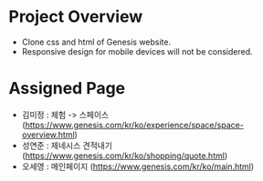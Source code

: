 # Project Overview
- Clone css and html of Genesis website.
- Responsive design for mobile devices will not be considered.

# Assigned Page
- 김미정 : 체험 -> 스페이스 (https://www.genesis.com/kr/ko/experience/space/space-overview.html)
- 성연준 : 제네시스 견적내기 (https://www.genesis.com/kr/ko/shopping/quote.html)
- 오세영 : 메인페이지 (https://www.genesis.com/kr/ko/main.html)